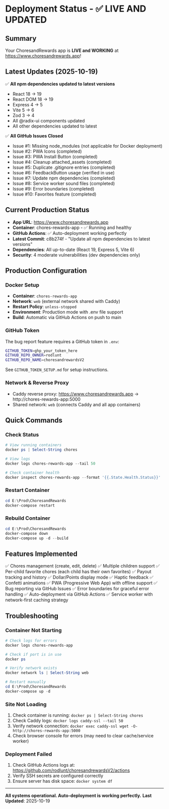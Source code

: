 # Deployment Status - ✅ LIVE AND UPDATED

## Summary
Your ChoresandRewards app is **LIVE and WORKING** at https://www.choresandrewards.app!

## Latest Updates (2025-10-19)
✅ **All npm dependencies updated to latest versions**
- React 18 → 19
- React DOM 18 → 19
- Express 4 → 5
- Vite 5 → 6
- Zod 3 → 4
- All @radix-ui components updated
- All other dependencies updated to latest

✅ **All GitHub Issues Closed**
- Issue #1: Missing node_modules (not applicable for Docker deployment)
- Issue #2: PWA Icons (completed)
- Issue #3: PWA Install Button (completed)
- Issue #4: Cleanup attached_assets (completed)
- Issue #5: Duplicate .gitignore entries (completed)
- Issue #6: FeedbackButton usage (verified in use)
- Issue #7: Update npm dependencies (completed)
- Issue #8: Service worker sound files (completed)
- Issue #9: Error boundaries (completed)
- Issue #10: Favorites feature (completed)

## Current Production Status
- **App URL**: https://www.choresandrewards.app
- **Container**: chores-rewards-app - ✅ Running and healthy
- **GitHub Actions**: ✅ Auto-deployment working perfectly
- **Latest Commit**: c8b274f - "Update all npm dependencies to latest versions"
- **Dependencies**: All up-to-date (React 19, Express 5, Vite 6)
- **Security**: 4 moderate vulnerabilities (dev dependencies only)

## Production Configuration

### Docker Setup
- **Container**: `chores-rewards-app`
- **Network**: `web` (external network shared with Caddy)
- **Restart Policy**: `unless-stopped`
- **Environment**: Production mode with .env file support
- **Build**: Automatic via GitHub Actions on push to main

### GitHub Token
The bug report feature requires a GitHub token in `.env`:
```bash
GITHUB_TOKEN=ghp_your_token_here
GITHUB_REPO_OWNER=rodlunt
GITHUB_REPO_NAME=choresandrewardsV2
```
See `GITHUB_TOKEN_SETUP.md` for setup instructions.

### Network & Reverse Proxy
- Caddy reverse proxy: https://www.choresandrewards.app → http://chores-rewards-app:5000
- Shared network: `web` (connects Caddy and all app containers)

## Quick Commands

### Check Status
```powershell
# View running containers
docker ps | Select-String chores

# View logs
docker logs chores-rewards-app --tail 50

# Check container health
docker inspect chores-rewards-app --format '{{.State.Health.Status}}'
```

### Restart Container
```powershell
cd E:\Prod\ChoresandRewards
docker-compose restart
```

### Rebuild Container
```powershell
cd E:\Prod\ChoresandRewards
docker-compose down
docker-compose up -d --build
```

## Features Implemented
✅ Chores management (create, edit, delete)
✅ Multiple children support
✅ Per-child favorite chores (each child has their own favorites)
✅ Payout tracking and history
✅ Dollar/Points display mode
✅ Haptic feedback
✅ Confetti animations
✅ PWA (Progressive Web App) with offline support
✅ Bug reporting via GitHub Issues
✅ Error boundaries for graceful error handling
✅ Auto-deployment via GitHub Actions
✅ Service worker with network-first caching strategy

## Troubleshooting

### Container Not Starting
```powershell
# Check logs for errors
docker logs chores-rewards-app

# Check if port is in use
docker ps

# Verify network exists
docker network ls | Select-String web

# Restart manually
cd E:\Prod\ChoresandRewards
docker-compose up -d
```

### Site Not Loading
1. Check container is running: `docker ps | Select-String chores`
2. Check Caddy logs: `docker logs caddy-ssl --tail 50`
3. Verify network connection: `docker exec caddy-ssl wget -O- http://chores-rewards-app:5000`
4. Check browser console for errors (may need to clear cache/service worker)

### Deployment Failed
1. Check GitHub Actions logs at: https://github.com/rodlunt/choresandrewardsV2/actions
2. Verify SSH secrets are configured correctly
3. Ensure server has disk space: `docker system df`

---

**All systems operational. Auto-deployment is working perfectly.**
**Last Updated**: 2025-10-19
